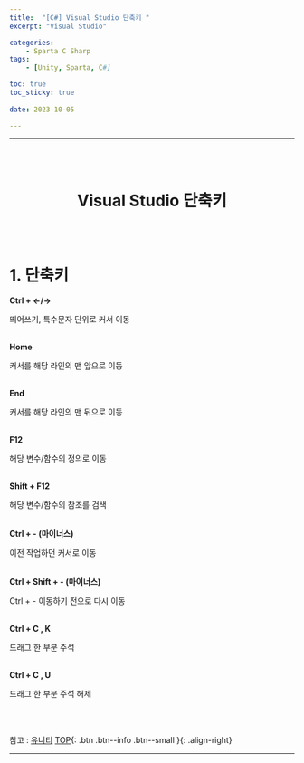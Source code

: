 ```yaml
---
title:  "[C#] Visual Studio 단축키 "
excerpt: "Visual Studio"

categories:
    - Sparta C Sharp
tags:
    - [Unity, Sparta, C#]

toc: true
toc_sticky: true
 
date: 2023-10-05

---
```

- - -
<BR><BR>

<center><H1> Visual Studio 단축키 </H1></center>

<BR><BR>


# 1. 단축키

**Ctrl + ←/→**  
 
띄어쓰기, 특수문자 단위로 커서 이동  
<br>

**Home**

커서를 해당 라인의 맨 앞으로 이동  
<br>

**End**

커서를 해당 라인의 맨 뒤으로 이동  
<br>

**F12**

해당 변수/함수의 정의로 이동  
<br>

**Shift + F12**

해당 변수/함수의 참조를 검색  
<br>

**Ctrl + - (마이너스)**

이전 작업하던 커서로 이동  
<br>

**Ctrl + Shift + - (마이너스)**

Ctrl + - 이동하기 전으로 다시 이동  
<br>

**Ctrl + C , K**

드래그 한 부분 주석  
<br>

**Ctrl + C , U**

드래그 한 부분 주석 해제  
<br>


<br>

참고 : [유니티](https://docs.unity3d.com/kr/)
[TOP](#){: .btn .btn--info .btn--small }{: .align-right}
<br>
- - -
